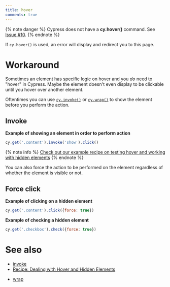 ```yaml
---
title: hover
comments: true
---
```


{% note danger %}
Cypress does not have a **cy.hover()** command. See [Issue #10](https://github.com/cypress-io/cypress/issues/10).
{% endnote %}

If `cy.hover()` is used, an error will display and redirect you to this page.

# Workaround

Sometimes an element has specific logic on hover and you *do* need to "hover" in Cypress. Maybe the element doesn't even display to be clickable until you hover over another element.

Oftentimes you can use [`cy.invoke()`](https://on.cypress.io/api/invoke) or [`cy.wrap()`](https://on.cypress.io/api/wrap) to show the element before you perform the action.

## Invoke

**Example of showing an element in order to perform action**
```javascript
cy.get('.content').invoke('show').click()
```

{% note info %}
[Check out our example recipe on testing hover and working with hidden elements](https://github.com/cypress-io/cypress-example-recipes/blob/master/cypress/integration/hover_hidden_elements_spec.js)
{% endnote %}

You can also force the action to be performed on the element regardless of whether the element is visible or not.

## Force click

**Example of clicking on a hidden element**
```javascript
cy.get('.content').click({force: true})
```

**Example of checking a hidden element**
```javascript
cy.get('.checkbox').check({force: true})
```
<!--
## Trigger

If the hover behavior depends on a JavaScript event like `mouseover`, you can trigger the event to achieve that behavior.

**Example of triggering a mouseover event**
```javascript
cy.get('.content').trigger('mouseover')
``` -->

# See also

- [invoke](https://on.cypress.io/api/invoke)
- [Recipe: Dealing with Hover and Hidden Elements](https://github.com/cypress-io/cypress-example-recipes/blob/master/cypress/integration/hover_hidden_elements_spec.js)
<!-- - [trigger](https://on.cypress.io/api/trigger) -->
- [wrap](https://on.cypress.io/api/wrap)
